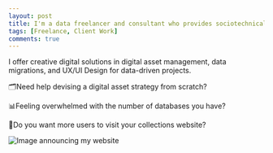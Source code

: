 ```yaml
---
layout: post
title: I'm a data freelancer and consultant who provides sociotechnical services
tags: [Freelance, Client Work]
comments: true
---
```

I offer creative digital solutions in digital asset management, data migrations, and UX/UI Design for data-driven projects.

🗂️Need help devising a digital asset strategy from scratch? 

📊Feeling overwhelmed with the number of databases you have?

🧳Do you want more users to visit your collections website?

![Image announcing my website](https://drei558.github.io/assets/img/check_website_promo.png)

 

